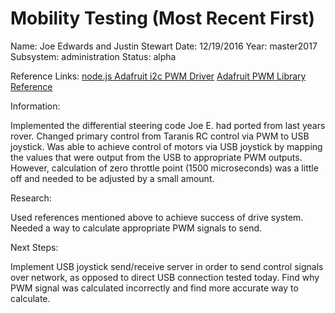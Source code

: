 # Mobility Testing (Most Recent First)

Name: Joe Edwards and Justin Stewart
Date: 12/19/2016
Year: master2017
Subsystem: administration
Status: alpha

Reference Links: 
[node.js Adafruit i2c PWM Driver](https://github.com/kaosat-dev/adafruit-i2c-pwm-driver)
[Adafruit PWM Library Reference](https://learn.adafruit.com/adafruit-16-channel-pwm-servo-hat-for-raspberry-pi/library-reference)


Information:

Implemented the differential steering code Joe E. had ported from last years rover. Changed primary control from
Taranis RC control via PWM to USB joystick. Was able to achieve control of motors via USB joystick by mapping the values
that were output from the USB to appropriate PWM outputs. However, calculation of zero throttle point (1500 microseconds) 
was a little off and needed to be adjusted by a small amount. 

Research: 

Used references mentioned above to achieve success of drive system. Needed a way to calculate appropriate PWM signals to send.

Next Steps:

Implement USB joystick send/receive server in order to send control signals over network, as opposed to direct USB connection
tested today. Find why PWM signal was calculated incorrectly and find more accurate way to calculate. 

